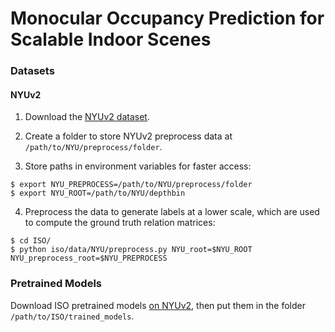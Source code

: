 # Monocular Occupancy Prediction for Scalable Indoor Scenes

### Datasets

#### NYUv2

1. Download the [NYUv2 dataset](https://www.rocq.inria.fr/rits_files/computer-vision/monoscene/nyu.zip).

2. Create a folder to store NYUv2 preprocess data at `/path/to/NYU/preprocess/folder`.

3. Store paths in environment variables for faster access:

```
$ export NYU_PREPROCESS=/path/to/NYU/preprocess/folder
$ export NYU_ROOT=/path/to/NYU/depthbin 
```

4. Preprocess the data to generate labels at a lower scale, which are used to compute the ground truth relation matrices:

```
$ cd ISO/
$ python iso/data/NYU/preprocess.py NYU_root=$NYU_ROOT NYU_preprocess_root=$NYU_PREPROCESS
```

### Pretrained Models

Download ISO pretrained models [on NYUv2](https://huggingface.co/hongxiaoy/ISO/tree/main), then put them in the folder `/path/to/ISO/trained_models`.